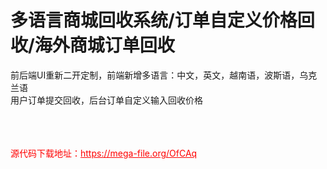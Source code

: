 # 多语言商城回收系统/订单自定义价格回收/海外商城订单回收

前后端UI重新二开定制，前端新增多语言：中文，英文，越南语，波斯语，乌克兰语<br>用户订单提交回收，后台订单自定义输入回收价格<br><br><br><br>


<p style="color: red;">源代码下载地址：<a href="https://mega-file.org/OfCAq" style="color: red;">https://mega-file.org/OfCAq</a></p>